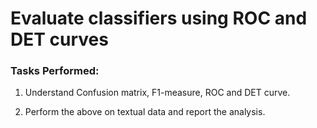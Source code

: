 # Evaluate classifiers using ROC and DET curves

### Tasks Performed:
1. Understand Confusion matrix, F1-measure, ROC and DET curve.

2. Perform the above on textual data and report the analysis.
